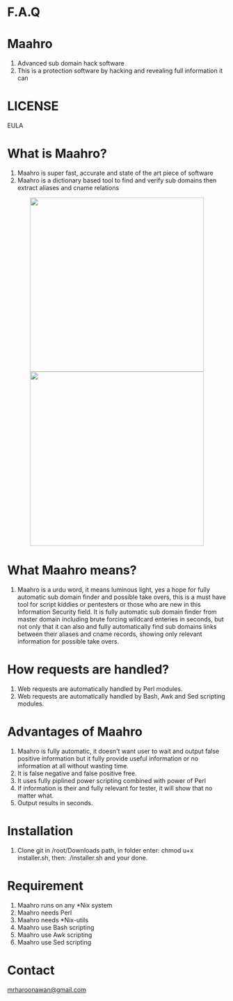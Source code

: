 # F.A.Q 


# Maahro
1. Advanced sub domain hack software
2. This is a protection software by hacking and revealing full information it can

# LICENSE
EULA

# What is Maahro?
1. Maahro is super fast, accurate and state of the art piece of software
2. Maahro is a dictionary based tool to find and verify sub domains then extract aliases and cname relations


<div align="center">
    <img src="https://i.ibb.co/jTXWy8v/maahro.png" width="400px"</img> 
</div>
<div align="center">
    <img src="https://i.ibb.co/Z16Q4zV/mahrroscreenshot.png" width="400px"</img> 
</div>


# What Maahro means?
1. Maahro is a urdu word, it means luminous light, yes a hope for fully automatic sub domain finder and possible take overs,
this is a must have tool for script kiddies or pentesters or those who are new in this Information Security field. It is
fully automatic sub domain finder from master domain including brute forcing wildcard enteries in seconds, but not only
that it can also and fully automatically find sub domains links between their aliases and cname records, showing only
relevant information for possible take overs. 


# How requests are handled?
1. Web requests are automatically handled by Perl modules.
2. Web requests are automatically handled by Bash, Awk and Sed scripting modules.


# Advantages of Maahro
1. Maahro is fully automatic, it doesn't want user to wait and output false positive information but 
it fully provide useful information or no information at all without wasting time.
2. It is false negative and false positive free.
3. It uses fully piplined power scripting combined with power of Perl
4. If information is their and fully relevant for tester, it will show that no matter what.
5. Output results in seconds.


# Installation
1. Clone git in /root/Downloads path, in folder enter: chmod u+x installer.sh, then: ./installer.sh and your done.


# Requirement
1. Maahro runs on any *Nix system
2. Maahro needs Perl
3. Maahro needs *Nix-utils
4. Maahro use Bash scripting
5. Maahro use Awk scripting
6. Maahro use Sed scripting


# Contact
mrharoonawan@gmail.com
